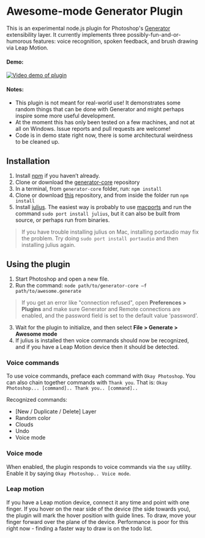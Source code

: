 
Awesome-mode Generator Plugin
===

This is an experimental node.js plugin for Photoshop's [Generator][1] extensibility layer. It currently implements three possibly-fun-and-or-humorous features: voice recognition, spoken feedback, and brush drawing via Leap Motion.

#### Demo:

[![Video demo of plugin](http://andyhall.github.io/generator-awesome/images/generator-demo.png)](https://www.youtube.com/watch?v=_B9gF-iRhiU)

#### Notes:
* This plugin is not meant for real-world use! It demonstrates some random things that can be done with Generator and might perhaps inspire some more useful development.
* At the moment this has only been tested on a few machines, and not at all on Windows. Issue reports and pull requests are welcome!
* Code is in demo state right now, there is some architectural weirdness to be cleaned up.

## Installation

 1. Install [npm][2] if you haven’t already.
 2. Clone or download the [generator-core][3] repository
 3. In a terminal, from `generator-core` folder, run:  `npm install`
 4. Clone or download [this][4] repository, and from inside the folder run `npm install`
 5. Install [julius][5]. The easiest way is probably to use [macports][6] and run the command `sudo port install julius`, but it can also be built from source, or perhaps run from binaries.  
> If you have trouble installing julius on Mac, installing portaudio may fix the problem. Try doing `sudo port install portaudio` and then installing julius again.

## Using the plugin

1. Start Photoshop and open a new file.
2. Run the command: `node path/to/generator-core –f path/to/awesome.generate`  
> If you get an error like "connection refused", open **Preferences > Plugins** and make sure Generator and Remote connections are enabled, and the password field is set to the default value 'password'.
3. Wait for the plugin to initialize, and then select **File > Generate > Awesome mode**
4. If julius is installed then voice commands should now be recognized, and if you have a Leap Motion device then it should be detected. 

### Voice commands

To use voice commands, preface each command with `Okay Photoshop`. You can also chain together commands with `Thank you`. That is: `Okay Photoshop... [command].. Thank you.. [command]..`

Recognized commands:

* [New / Duplicate / Delete] Layer
* Random color
* Clouds
* Undo
* Voice mode

### Voice mode

When enabled, the plugin responds to voice commands via the `say` utility. Enable it by saying `Okay Photoshop.. Voice mode`.

### Leap motion

If you have a Leap motion device, connect it any time and point with one finger. If you hover on the near side of the device (the side towards you), the plugin will mark the hover position with guide lines. To draw, move your finger forward over the plane of the device. Performance is poor for this right now - finding a faster way to draw is on the todo list.


  [1]: https://github.com/adobe-photoshop/generator-core
  [2]: https://npmjs.org/
  [3]: https://github.com/adobe-photoshop/generator-core
  [4]: https://github.com/andyhall/generator-awesome
  [5]: http://julius.sourceforge.jp/
  [6]: http://www.macports.org/
 